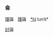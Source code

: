 
### 侖

[理]()論　[理]()論　[*li˩]() lun˥˩*

[討]()論   



<!--
<big>[緊]()急</big>　_[gin3]()giv2_　urgent. emergency.   
<big>急[劇]()</big>　_giv2[gyh4]()_　sudden. rapid.
-->









